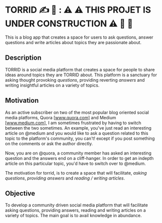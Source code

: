 # TORRID ✍️ 📱 : ⚠️ ⚠️ THIS PROJET IS UNDER CONSTRUCTION ⚠️ 🚧 👷 

This is a blog app that creates a space for users to ask questions, answer questions and write articles about topics they are passionate about.

## Description

TORRID is a social media platform that creates a space for people to share ideas around topics they are TORRID about. This platform is a sanctuary for asking thought provoking *_questions_*, providing reverting *_answers_* and writing insightful articles on a variety of topics.

## Motivation

As an active subscriber on two of the most popular blog oriented social media platforms, Quora [www.quora.com] and Medium [www.medium.com], I am sometimes frustrated by having to switch between the two sometimes. An example, you've just read an interesting article on @medium and you would like to ask a question related to this topic to the platform's community, you can't! except if you post something on the comments or ask the author directly.

Now, you are on @quora, a community member has asked an interesting question and the answers end on a cliff-hanger. In order to get an indepth article on this particular topic, you'd have to switch over to @medium.

The motivation for torrid, is to create a space that will facilitate, *asking questions*, *providing answers* and *reading / writing articles*.

## Objective

To develop a community driven social media platform that will facilitate asking questions, providing answers, reading and writing articles on a variety of topics. The main goal is to avail knowledge in abundance.

